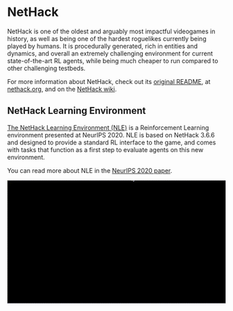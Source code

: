 # NetHack

NetHack is one of the oldest and arguably most impactful videogames in history,
as well as being one of the hardest roguelikes currently being played by humans.
It is procedurally generated, rich in entities and dynamics, and overall an extremely
challenging environment for current state-of-the-art RL agents, while being much
cheaper to run compared to other challenging testbeds.

For more information about NetHack, check out its [original
README](./README.nh), at [nethack.org](https://nethack.org/), and on the
[NetHack wiki](https://nethackwiki.com).

## NetHack Learning Environment

[The NetHack Learning Environment (NLE)](https://github.com/facebookresearch/nle)
is a Reinforcement Learning environment presented at NeurIPS 2020. NLE is based on
NetHack 3.6.6 and designed to provide a standard RL interface to the game, and comes
with tasks that function as a first step to evaluate agents on this new environment.

You can read more about NLE in the [NeurIPS 2020 paper](https://arxiv.org/abs/2006.13760).

![Example of an agent running on NLE](https://github.com/facebookresearch/nle/raw/master/dat/nle/example_run.gif)
